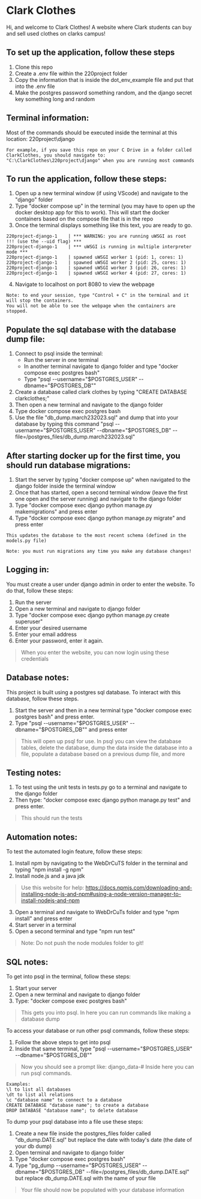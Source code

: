 # Clark Clothes
Hi, and welcome to Clark Clothes! A website where Clark students can buy and sell used clothes on clarks campus! 

## To set up the application, follow these steps
1. Clone this repo
2. Create a .env file within the 220project folder
3. Copy the information that is inside the dot_env_example file and put that into the .env file
4. Make the postgres password something random, and the django secret key something long and random

## Terminal information:
Most of the commands should be executed inside the terminal at this location:
220project\django
```
For example, if you save this repo on your C Drive in a folder called ClarkClothes, you should navigate to:
"C:\ClarkClothes\220project\django" when you are running most commands
```

## To run the application, follow these steps:
1. Open up a new terminal window (if using VScode) and navigate to the "django" folder
2. Type "docker compose up" in the terminal (you may have to open up the docker desktop app for this to work). This will start the docker containers based on the compose file that is in the repo
3. Once the terminal displays something like this text, you are ready to go.
```
220project-django-1    | *** WARNING: you are running uWSGI as root !!! (use the --uid flag) ***
220project-django-1    | *** uWSGI is running in multiple interpreter mode ***
220project-django-1    | spawned uWSGI worker 1 (pid: 1, cores: 1)
220project-django-1    | spawned uWSGI worker 2 (pid: 25, cores: 1)
220project-django-1    | spawned uWSGI worker 3 (pid: 26, cores: 1)
220project-django-1    | spawned uWSGI worker 4 (pid: 27, cores: 1)
```
4. Navigate to localhost on port 8080 to view the webpage
```
Note: to end your session, type "Control + C" in the terminal and it will stop the containers. 
You will not be able to see the webpage when the containers are stopped.
```

## Populate the sql database with the database dump file:
1. Connect to psql inside the terminal:
    - Run the server in one terminal
    - In another terminal navigate to django folder and type "docker compose exec postgres bash"
    - Type "psql --username="$POSTGRES_USER" --dbname="$POSTGRES_DB""
2. Create a database called clark clothes by typing "CREATE DATABASE clarkclothes;"
3. Then open a new terminal and navigate to the django folder
4. Type docker compose exec postgres bash
5. Use the file "db_dump.march232023.sql" and dump that into your database by typing this command "psql --username="$POSTGRES_USER" --dbname="$POSTGRES_DB" --file=/postgres_files/db_dump.march232023.sql"

## After starting docker up for the first time, you should run database migrations:
1. Start the server by typing "docker compose up" when navigated to the django folder inside the terminal window
2. Once that has started, open a second terminal window (leave the first one open and the server running) and navigate to the django folder
3. Type "docker compose exec django python manage.py makemigrations" and press enter
4. Type "docker compose exec django python manage.py migrate" and press enter
```
This updates the database to the most recent schema (defined in the models.py file)
```
```
Note: you must run migrations any time you make any database changes!
```
## Logging in:
You must create a user under django admin in order to enter the website. To do that, follow these steps:
1. Run the server
2. Open a new terminal and navigate to django folder
3. Type "docker compose exec django python manage.py create superuser"
4. Enter your desired username
5. Enter your email address
6. Enter your password, enter it again.
> When you enter the website, you can now login using these credentials

## Database notes:
This project is built using a postgres sql database. 
To interact with this database, follow these steps.
1. Start the server and then in a new terminal type "docker compose exec postgres bash" and press enter.
2. Type "psql --username="$POSTGRES_USER" --dbname="$POSTGRES_DB"" and press enter
> This will open up psql for use. In psql you can view the database tables, delete the database, dump the data inside the database into a file, populate a database based on a previous dump file, and more

## Testing notes:
1. To test using the unit tests in tests.py go to a terminal and navigate to the django folder
2. Then type: "docker compose exec django python manage.py test" and press enter.
> This should run the tests

## Automation notes:
To test the automated login feature, follow these steps:
1. Install npm by navigating to the WebDrCuTS folder in the terminal and typing "npm install -g npm"
2. Install node.js and a java jdk
> Use this website for help: https://docs.npmjs.com/downloading-and-installing-node-js-and-npm#using-a-node-version-manager-to-install-nodejs-and-npm
3. Open a terminal and navigate to WebDrCuTs folder and type "npm install" and press enter
4. Start server in a terminal
5. Open a second terminal and type "npm run test"
> Note: Do not push the node modules folder to git!

## SQL notes:
To get into psql in the terminal, follow these steps:
1. Start your server
2. Open a new terminal and navigate to django folder
3. Type: "docker compose exec postgres bash"
> This gets you into psql. In here you can run commands like making a database dump

To access your database or run other psql commands, follow these steps:
1. Follow the above steps to get into psql
2. Inside that same terminal, type "psql --username="$POSTGRES_USER" --dbname="$POSTGRES_DB""
> Now you should see a prompt like: django_data-#
Inside here you can run psql commands.
```
Examples:
\l to list all databases
\dt to list all relations
\c "database name" to connect to a database
CREATE DATABASE "database name"; to create a database
DROP DATABASE "database name"; to delete database
```

To dump your psql database into a file use these steps:
1. Create a new file inside the postgres_files folder called "db_dump.DATE.sql" but replace the date with today's date (the date of your db dump)
2. Open terminal and navigate to django folder
3. Type "docker compose exec postgres bash"
4. Type "pg_dump --username="$POSTGRES_USER" --dbname="$POSTGRES_DB" --file=/postgres_files/db_dump.DATE.sql" but replace db_dump.DATE.sql with the name of your file
> Your file should now be populated with your database information
